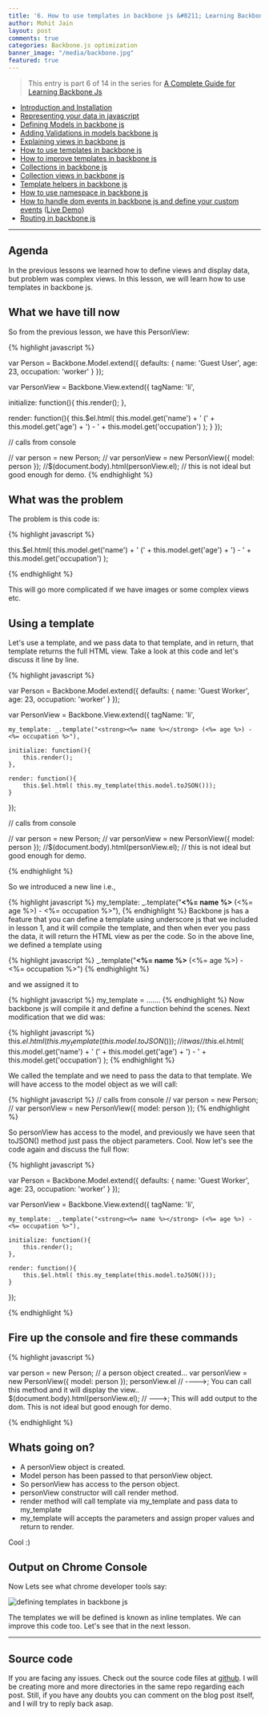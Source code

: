 ```yaml
---
title: '6. How to use templates in backbone js &#8211; Learning Backbone js'
author: Mohit Jain
layout: post
comments: true
categories: Backbone.js optimization
banner_image: "/media/backbone.jpg"
featured: true
---
```


> This entry is part 6 of 14 in the series for [A Complete Guide for Learning Backbone Js](/2012/12/a-complete-guide-for-learning-backbone-js/)

* [Introduction and Installation](/2012/12/introduction-to-backbone-js-and-setting-up-an-working-environment)
* [Representing your data in javascript](/2012/12/2-representing-your-data-in-javascript-learning-backbone-js)
* [Defining Models in backbone js](/2012/12/3-defining-models-in-backbone-js-learning-backbone-js)
* [Adding Validations in models backbone js ](/2012/12/4-adding-validations-in-models-in-backbone-js-learning-backbone-js)
* [Explaining views in backbone js](/2012/12/5-explaining-views-in-backbone-js-learning-backbone-js)
* [How to use templates in backbone js ](/2012/12/how-to-use-templates-in-backbone-js-learning-backbone-js)
* [How to improve templates in backbone js](/2012/12/how-to-improve-templates-in-backbone-js-learning-backbone-js)
* [Collections in backbone js](/2012/12/8-collections-in-backbone-js-learning-backbone-js)
* [Collection views in backbone js ](/2012/12/9-collection-views-in-backbone-js-learning-backbone-js)
* [Template helpers in backbone js](/2012/12/template-helpers-in-backbone-js-learning-backbonejs)
* [How to use namespace in backbone js ](/2012/12/11-namespacing-in-backbone-js-learning-backbonejs)
* [How to handle dom events in backbone js and define your custom events](/2012/12/12-listening-to-dom-events-in-backbone-js-learning-backbone-js) ([Live Demo](http://listen-dom-events-backbone.herokuapp.com))
* [Routing in backbone js](/2013/01/routers-in-backbone-js-learning-backbone-js)

***

## Agenda

In the previous lessons we learned how to define views and display data, but problem was complex views. In this lesson, we will learn how to use templates in backbone js.

## What we have till now

So from the previous lesson, we have this PersonView:

{% highlight javascript %}

var Person = Backbone.Model.extend({
    defaults: {
        name: 'Guest User',
        age: 23,
        occupation: 'worker'
    }
});

var PersonView = Backbone.View.extend({
   tagName: 'li',

   initialize: function(){
     this.render();
   },

   render: function(){
     this.$el.html( this.model.get('name') + ' (' + this.model.get('age') + ') - ' + this.model.get('occupation') );
  }
});

// calls from console

// var person = new Person;
// var personView = new PersonView({ model: person });
//$(document.body).html(personView.el);  // this is not ideal but good enough for demo.
{% endhighlight %}

## What was the problem

The problem is this code is:

{% highlight javascript %}

this.$el.html( this.model.get('name') + ' (' + this.model.get('age') + ') - ' + this.model.get('occupation') );

{% endhighlight %}

This will go more complicated if we have images or some complex views etc.

## Using a template

Let's use a template, and we pass data to that template, and in return, that template returns the full HTML view. Take a look at this code and let's discuss it line by line.

{% highlight javascript %}

var Person = Backbone.Model.extend({
    defaults: {
        name: 'Guest Worker',
        age: 23,
        occupation: 'worker'
    }
});

var PersonView = Backbone.View.extend({
    tagName: 'li',

    my_template: _.template("<strong><%= name %></strong> (<%= age %>) - <%= occupation %>"),

    initialize: function(){
        this.render();
    },

    render: function(){
        this.$el.html( this.my_template(this.model.toJSON()));
    }
});

// calls from console

// var person = new Person;
// var personView = new PersonView({ model: person });
//$(document.body).html(personView.el);  // this is not ideal but good enough for demo.

{% endhighlight %}
<!--more-->

So we introduced a new line i.e.,

{% highlight javascript %}
my_template: _.template("<strong><%= name %></strong> (<%= age %>) - <%= occupation %>"),
{% endhighlight %}
Backbone js has a feature that you can define a template using underscore js that we included in lesson 1, and it will compile the template, and then when ever you pass the data, it will return the HTML view as per the code. So in the above line, we defined a template using

{% highlight javascript %}
_.template("<strong><%= name %></strong> (<%= age %>) - <%= occupation %>")
{% endhighlight %}

and we assigned it to

{% highlight javascript %}
my_template = .......
{% endhighlight %}
Now backbone js will compile it and define a function behind the scenes. Next modification that we did was:

{% highlight javascript %}
this.$el.html( this.my_template(this.model.toJSON()));
// it was
//this.$el.html( this.model.get('name') + ' (' + this.model.get('age') + ') - ' + this.model.get('occupation') );
{% endhighlight %}

We called the template and we need to pass the data to that template. We will have access to the model object as we will call:

{% highlight javascript %}
// calls from console
// var person = new Person;
// var personView = new PersonView({ model: person });
{% endhighlight %}

So personView has access to the model, and previously we have seen that toJSON() method just pass the object parameters. Cool. Now let's see the code again and discuss the full flow:

{% highlight javascript %}

var Person = Backbone.Model.extend({
    defaults: {
        name: 'Guest Worker',
        age: 23,
        occupation: 'worker'
    }
});

var PersonView = Backbone.View.extend({
    tagName: 'li',

    my_template: _.template("<strong><%= name %></strong> (<%= age %>) - <%= occupation %>"),

    initialize: function(){
        this.render();
    },

    render: function(){
        this.$el.html( this.my_template(this.model.toJSON()));
    }
});

{% endhighlight %}

## Fire up the console and fire these commands

{% highlight javascript %}



var person = new Person;  // a person object created...
var personView = new PersonView({ model: person });
personView.el   // ---->; You can call this method and it will display the view..
$(document.body).html(personView.el);  //  --->; This will add output to the dom. This is not ideal but good enough for demo.

{% endhighlight %}

## Whats going on?

*   A personView object is created.
*   Model person has been passed to that personView object.
*   So personView has access to the person object.
*   personView constructor will call render method.
*   render method will call template via my\_template and pass data to my\_template
*   my_template will accepts the parameters and assign proper values and return to render.

Cool :)

## Output on Chrome Console

Now Lets see what chrome developer tools say:

![defining templates in backbone js](/wp-content/uploads/2012/12/defining-templates-in-backbone-js.png?fit=693,520)

The templates we will be defined is known as inline templates. We can improve this code too. Let's see that in the next lesson.


***

## Source code

If you are facing any issues. Check out the source code files at [github](https://github.com/mohitjain/learning_basics_backbone "Source Code for the post"). I will be creating more and more directories in the same repo regarding each post. Still, if you have any doubts you can comment on the blog post itself, and I will try to reply back asap.
